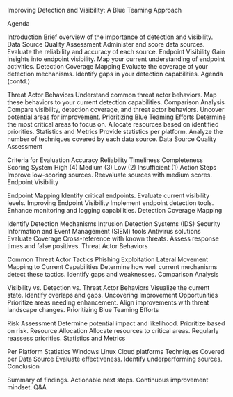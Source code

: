 Improving Detection and Visibility: A Blue Teaming Approach

Agenda

Introduction
Brief overview of the importance of detection and visibility.
Data Source Quality Assessment
Administer and score data sources.
Evaluate the reliability and accuracy of each source.
Endpoint Visibility
Gain insights into endpoint visibility.
Map your current understanding of endpoint activities.
Detection Coverage Mapping
Evaluate the coverage of your detection mechanisms.
Identify gaps in your detection capabilities.
Agenda (contd.)

Threat Actor Behaviors
Understand common threat actor behaviors.
Map these behaviors to your current detection capabilities.
Comparison Analysis
Compare visibility, detection coverage, and threat actor behaviors.
Uncover potential areas for improvement.
Prioritizing Blue Teaming Efforts
Determine the most critical areas to focus on.
Allocate resources based on identified priorities.
Statistics and Metrics
Provide statistics per platform.
Analyze the number of techniques covered by each data source.
Data Source Quality Assessment

Criteria for Evaluation
Accuracy
Reliability
Timeliness
Completeness
Scoring System
High (4)
Medium (3)
Low (2)
Insufficient (1)
Action Steps
Improve low-scoring sources.
Reevaluate sources with medium scores.
Endpoint Visibility

Endpoint Mapping
Identify critical endpoints.
Evaluate current visibility levels.
Improving Endpoint Visibility
Implement endpoint detection tools.
Enhance monitoring and logging capabilities.
Detection Coverage Mapping

Identify Detection Mechanisms
Intrusion Detection Systems (IDS)
Security Information and Event Management (SIEM) tools
Antivirus solutions
Evaluate Coverage
Cross-reference with known threats.
Assess response times and false positives.
Threat Actor Behaviors

Common Threat Actor Tactics
Phishing
Exploitation
Lateral Movement
Mapping to Current Capabilities
Determine how well current mechanisms detect these tactics.
Identify gaps and weaknesses.
Comparison Analysis

Visibility vs. Detection vs. Threat Actor Behaviors
Visualize the current state.
Identify overlaps and gaps.
Uncovering Improvement Opportunities
Prioritize areas needing enhancement.
Align improvements with threat landscape changes.
Prioritizing Blue Teaming Efforts

Risk Assessment
Determine potential impact and likelihood.
Prioritize based on risk.
Resource Allocation
Allocate resources to critical areas.
Regularly reassess priorities.
Statistics and Metrics

Per Platform Statistics
Windows
Linux
Cloud platforms
Techniques Covered per Data Source
Evaluate effectiveness.
Identify underperforming sources.
Conclusion

Summary of findings.
Actionable next steps.
Continuous improvement mindset.
Q&A